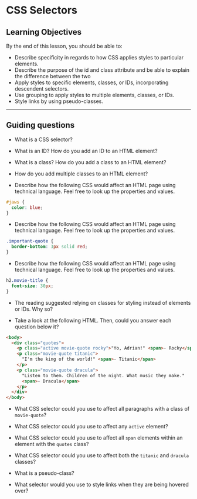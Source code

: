 # CSS Selectors

## Learning Objectives

By the end of this lesson, you should be able to:

- Describe specificity in regards to how CSS applies styles to particular elements.
- Describe the purpose of the id and class attribute and be able to explain the difference between the two
- Apply styles to specific elements, classes, or IDs, incorporating descendent selectors.
- Use grouping to apply styles to multiple elements, classes, or IDs.
- Style links by using pseudo-classes.

---

## Guiding questions

- What is a CSS selector?

- What is an ID? How do you add an ID to an HTML element?

- What is a class? How do you add a class to an HTML element?

- How do you add multiple classes to an HTML element?

- Describe how the following CSS would affect an HTML page using technical language. Feel free to look up the properties and values.

```css
#jaws {
  color: blue;
}
```

- Describe how the following CSS would affect an HTML page using technical language. Feel free to look up the properties and values.

```css
.important-quote {
  border-bottom: 3px solid red;
}
```

- Describe how the following CSS would affect an HTML page using technical language. Feel free to look up the properties and values.

```css
h2.movie-title {
  font-size: 30px;
}
```

- The reading suggested relying on classes for styling instead of elements or IDs. Why so?

- Take a look at the following HTML. Then, could you answer each question below it?

```html
<body>
  <div class="quotes">
    <p class="active movie-quote rocky">"Yo, Adrian!" <span>- Rocky</span></p>
    <p class="movie-quote titanic">
      "I'm the king of the world!" <span>- Titanic</span>
    </p>
    <p class="movie-quote dracula">
      "Listen to them. Children of the night. What music they make."
      <span>- Dracula</span>
    </p>
  </div>
</body>
```

- What CSS selector could you use to affect all paragraphs with a class of `movie-quote`?
- What CSS selector could you use to affect any `active` element?
- What CSS selector could you use to affect all `span` elements within an element with the `quotes` class?
- What CSS selector could you use to affect both the `titanic` and `dracula` classes?

- What is a pseudo-class?

- What selector would you use to style links when they are being hovered over?
